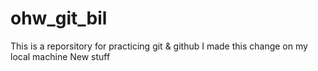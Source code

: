 # ohw_git_bil
This is a reporsitory for practicing git & github
I made this change on my local machine
New stuff
